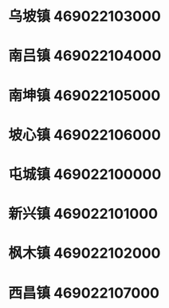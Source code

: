 # 乌坡镇 469022103000
# 南吕镇 469022104000
# 南坤镇 469022105000
# 坡心镇 469022106000
# 屯城镇 469022100000
# 新兴镇 469022101000
# 枫木镇 469022102000
# 西昌镇 469022107000
